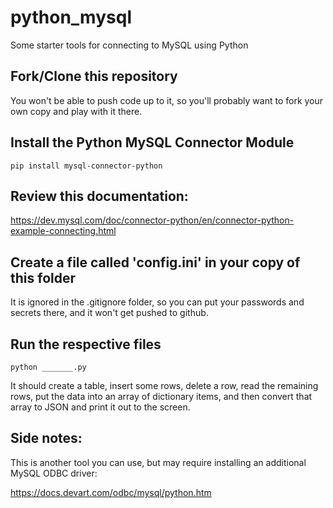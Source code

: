 # python_mysql
Some starter tools for connecting to MySQL using Python

## Fork/Clone this repository
You won't be able to push code up to it, so you'll probably want to fork your own copy and play with it there.

## Install the Python MySQL Connector Module
```
pip install mysql-connector-python
```

## Review this documentation:
https://dev.mysql.com/doc/connector-python/en/connector-python-example-connecting.html

## Create a file called 'config.ini' in your copy of this folder
It is ignored in the .gitignore folder, so you can put your passwords and secrets there, and it won't get pushed to github.

## Run the respective files
```
python _______.py
```
It should create a table, insert some rows, delete a row, read the remaining rows, put the data into an array of dictionary items, and then convert that array to JSON and print it out to the screen.

## Side notes:
This is another tool you can use, but may require installing an additional MySQL ODBC driver:

https://docs.devart.com/odbc/mysql/python.htm

